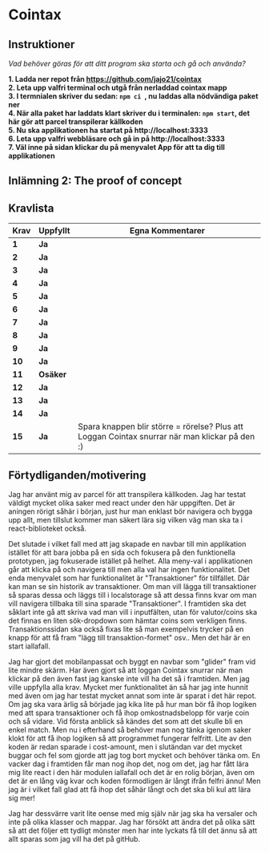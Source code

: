 # Cointax

## Instruktioner

*Vad behöver göras för att ditt program ska starta och gå och använda?*

**1. Ladda ner repot från https://github.com/jajo21/cointax**  
**2. Leta upp valfri terminal och utgå från nerladdad cointax mapp**  
**3. I termnialen skriver du sedan: ```npm ci ```, nu laddas alla nödvändiga paket ner**  
**4. När alla paket har laddats klart skriver du i terminalen: ```npm start```, det här gör att parcel transpilerar källkoden**  
**5. Nu ska applikationen ha startat på http://localhost:3333**  
**6. Leta upp valfri webbläsare och gå in på http://localhost:3333**  
**7. Väl inne på sidan klickar du på menyvalet App för att ta dig till applikationen**  


## Inlämning 2: The proof of concept
## Kravlista

 |Krav|Uppfyllt|Egna Kommentarer|
 |---|---|---|
|**1**  |**Ja**| |
|**2**  |**Ja**| |
|**3**  |**Ja**| |
|**4**  |**Ja**| |
|**5**  |**Ja**| |
|**6**  |**Ja**| |
|**7**  |**Ja**| |
|**8**  |**Ja**| |
|**9**  |**Ja**| |
|**10**  |**Ja**| |
|**11**  |**Osäker**| |
|**12**  |**Ja**| |
|**13**  |**Ja**| |
|**14**  |**Ja**| |
|**15**  |**Ja**| Spara knappen blir större = rörelse? Plus att Loggan Cointax snurrar när man klickar på den :)|

## Förtydliganden/motivering
Jag har använt mig av parcel för att transpilera källkoden. Jag har testat väldigt mycket olika saker med react under den här uppgiften. Det är aningen rörigt såhär i början, just hur man enklast bör navigera och bygga upp allt, men tillslut kommer man säkert lära sig vilken väg man ska ta i react-biblioteket också.  

Det slutade i vilket fall med att jag skapade en navbar till min applikation istället för att bara jobba på en sida och fokusera på den funktionella prototypen, jag fokuserade istället på helhet. Alla meny-val i applikationen går att klicka på och navigera till men alla val har ingen funktionalitet. Det enda menyvalet som har funktionalitet är "Transaktioner" för tillfället. Där kan man se sin historik av transaktioner. Om man vill lägga till transaktioner så sparas dessa och läggs till i localstorage så att dessa finns kvar om man vill navigera tillbaka till sina sparade "Transaktioner". I framtiden ska det såklart inte gå att skriva vad man vill i inputfälten, utan för valutor/coins ska det finnas en liten sök-dropdown som hämtar coins som verkligen finns. Transaktionssidan ska också fixas lite så man exempelvis trycker på en knapp för att få fram "lägg till transaktion-formet" osv.. Men det här är en start iallafall.  

Jag har gjort det mobilanpassat och byggt en navbar som "glider" fram vid lite mindre skärm. Har även gjort så att loggan Cointax snurrar när man klickar på den även fast jag kanske inte vill ha det så i framtiden. Men jag ville uppfylla alla krav. Mycket mer funktionalitet än så har jag inte hunnit med även om jag har testat mycket annat som inte är sparat i det här repot. Om jag ska vara ärlig så började jag kika lite på hur man bör få ihop logiken med att spara transaktioner och få ihop omkostnadsbelopp för varje coin och så vidare. Vid första anblick så kändes det som att det skulle bli en enkel match. Men nu i efterhand så behöver man nog tänka igenom saker klokt för att få ihop logiken så att programmet fungerar felfritt. Lite av den koden är redan sparade i cost-amount, men i slutändan var det mycket buggar och fel som gjorde att jag tog bort mycket och behöver tänka om. En vacker dag i framtiden får man nog ihop det, nog om det, jag har fått lära mig lite react i den här modulen iallafall och det är en rolig början, även om det är en lång väg kvar och koden förmodligen är långt ifrån felfri ännu! Men jag är i vilket fall glad att få ihop det såhär långt och det ska bli kul att lära sig mer!  

Jag har dessvärre varit lite oense med mig själv när jag ska ha versaler och inte på olika klasser och mappar. Jag har försökt att ändra det på olika sätt så att det följer ett tydligt mönster men har inte lyckats få till det ännu så att allt sparas som jag vill ha det på gitHub.

